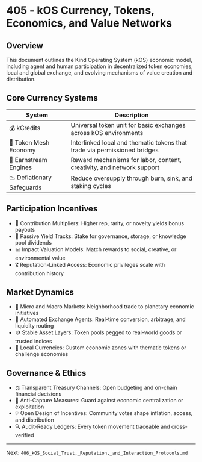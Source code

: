 # 405 - kOS Currency, Tokens, Economics, and Value Networks

## Overview
This document outlines the Kind Operating System (kOS) economic model, including agent and human participation in decentralized token economies, local and global exchange, and evolving mechanisms of value creation and distribution.

## Core Currency Systems
| System                  | Description                                                                 |
|--------------------------|-----------------------------------------------------------------------------|
| 💰 kCredits                 | Universal token unit for basic exchanges across kOS environments             |
| 🔗 Token Mesh Economy      | Interlinked local and thematic tokens that trade via permissioned bridges    |
| 💸 Earnstream Engines       | Reward mechanisms for labor, content, creativity, and network support       |
| 📉 Deflationary Safeguards | Reduce oversupply through burn, sink, and staking cycles                     |

## Participation Incentives
- 🧠 Contribution Multipliers: Higher rep, rarity, or novelty yields bonus payouts
- 🌱 Passive Yield Tracks: Stake for governance, storage, or knowledge pool dividends
- 📊 Impact Valuation Models: Match rewards to social, creative, or environmental value
- 🎖️ Reputation-Linked Access: Economic privileges scale with contribution history

## Market Dynamics
- 💼 Micro and Macro Markets: Neighborhood trade to planetary economic initiatives
- 🛒 Automated Exchange Agents: Real-time conversion, arbitrage, and liquidity routing
- 🪙 Stable Asset Layers: Token pools pegged to real-world goods or trusted indices
- 🧮 Local Currencies: Custom economic zones with thematic tokens or challenge economies

## Governance & Ethics
- ⚖️ Transparent Treasury Channels: Open budgeting and on-chain financial decisions
- 🧾 Anti-Capture Measures: Guard against economic centralization or exploitation
- 💡 Open Design of Incentives: Community votes shape inflation, access, and distribution
- 🔍 Audit-Ready Ledgers: Every token movement traceable and cross-verified

---
Next: `406_kOS_Social_Trust,_Reputation,_and_Interaction_Protocols.md`

